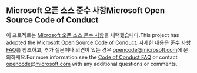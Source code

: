 ## <a name="microsoft-open-source-code-of-conduct"></a><span data-ttu-id="dcfda-101">Microsoft 오픈 소스 준수 사항</span><span class="sxs-lookup"><span data-stu-id="dcfda-101">Microsoft Open Source Code of Conduct</span></span>
<span data-ttu-id="dcfda-102">이 프로젝트는 [Microsoft 오픈 소스 준수 사항](https://opensource.microsoft.com/codeofconduct/)을 채택했습니다.</span><span class="sxs-lookup"><span data-stu-id="dcfda-102">This project has adopted the [Microsoft Open Source Code of Conduct](https://opensource.microsoft.com/codeofconduct/).</span></span>
<span data-ttu-id="dcfda-103">자세한 내용은 [준수 사항 FAQ](https://opensource.microsoft.com/codeofconduct/faq/)를 참조하고, 추가 질문이나 의견이 있는 경우 [opencode@microsoft.com](mailto:opencode@microsoft.com)에 문의하세요.</span><span class="sxs-lookup"><span data-stu-id="dcfda-103">For more information see the [Code of Conduct FAQ](https://opensource.microsoft.com/codeofconduct/faq/) or contact [opencode@microsoft.com](mailto:opencode@microsoft.com) with any additional questions or comments.</span></span>